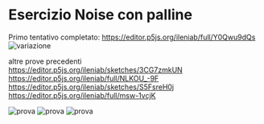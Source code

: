# Esercizio Noise con palline

Primo tentativo completato: https://editor.p5js.org/ileniab/full/Y0Qwu9dQs  
![variazione]( https://github.com/ileniab/archive/blob/master/ileniab/P5.js%20Esercizi/variazione%20noise.PNG)

altre prove precedenti  
https://editor.p5js.org/ileniab/sketches/3CG7zmkUN   
https://editor.p5js.org/ileniab/full/NLKOU_-9F  
https://editor.p5js.org/ileniab/sketches/S5FsreH0j  
https://editor.p5js.org/ileniab/full/msw-1vcjK  

![prova]( https://github.com/ileniab/archive/blob/master/ileniab/P5.js%20Esercizi/prova%20noise.PNG)
![prova]( https://github.com/ileniab/archive/blob/master/ileniab/P5.js%20Esercizi/prova2noise.PNG)
![prova]( https://github.com/ileniab/archive/blob/master/ileniab/P5.js%20Esercizi/prova3noise.PNG)

